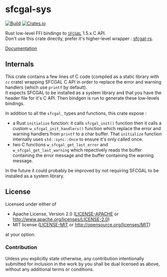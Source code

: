 # sfcgal-sys

[![Build](https://github.com/mthh/sfcgal-sys/actions/workflows/test.yml/badge.svg)](https://github.com/mthh/sfcgal-sys/actions/workflows/test.yml)
[![Crates.io](https://img.shields.io/crates/v/sfcgal-sys.svg)](https://crates.io/crates/sfcgal-sys)

Rust low-level FFI bindings to [`SFCGAL`](https://sfcgal.gitlab.io/SFCGAL/) 1.5.x C API.  
Don't use this crate directly, prefer it's higher-level wrapper : [sfcgal-rs](https://github.com/mthh/sfcgal-rs).

[Documentation](https://mthh.github.io/sfcgal-rs/sfcgal_sys/)

## Internals

This crate contains a few lines of C code (compiled as a static library with `cc` crate) wrapping SFCGAL C API in order to replace the error and warning handlers (which use `printf` by default).  
It expects SFCGAL to be installed as a system library and that you have the header file for it's C API.
Then bindgen is run to generate these low-levels bindings.

In addition to all the `sfcgal_` types and functions, this crate expose :
- a Rust `initialize` function: it calls `sfcgal_init()` function then it calls a custom `w_sfcgal_init_handlers()` function which replace the error and warning handlers from `printf` to a char buffer. That `initialize` function internally uses `std::sync::Once` to ensure it's only called once.
- two C functions `w_sfcgal_get_last_error` and `w_sfcgal_get_last_warning` which repectively reads the buffer containing the error message and the buffer containing the warning message.

In the future it could probably be improved by not requiring SFCGAL to be installed as a system library.


## License

Licensed under either of
 * Apache License, Version 2.0 ([LICENSE-APACHE](LICENSE-APACHE) or http://www.apache.org/licenses/LICENSE-2.0)
 * MIT license ([LICENSE-MIT](LICENSE-MIT) or http://opensource.org/licenses/MIT)

at your option.

### Contribution

Unless you explicitly state otherwise, any contribution intentionally submitted
for inclusion in the work by you shall be dual licensed as above, without any
additional terms or conditions.
